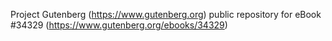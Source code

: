 Project Gutenberg (https://www.gutenberg.org) public repository for eBook #34329 (https://www.gutenberg.org/ebooks/34329)
